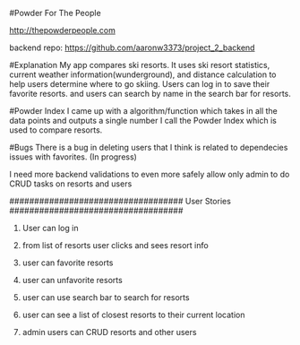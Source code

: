 
#Powder For The People

http://thepowderpeople.com

backend repo: https://github.com/aaronw3373/project_2_backend

#Explanation
My app compares ski resorts.
It uses ski resort statistics, current weather information(wunderground),
and distance calculation to help users determine where to go skiing.
Users can log in to save their favorite resorts.
and users can search by name in the search bar for resorts.

#Powder Index
I came up with a algorithm/function which takes in all the data points and outputs a single number I call the Powder Index which is used to compare resorts.

#Bugs
There is a bug in deleting users that I think is related to dependecies issues with favorites. (In progress)

I need more backend validations to even more safely allow only admin to do CRUD tasks on resorts and users


###################################
User Stories
###################################
1. User can log in

2. from list of resorts user clicks and sees resort info

3. user can favorite resorts

4. user can unfavorite resorts

4. user can use search bar to search for resorts

6. user can see a list of closest resorts to their current location

7. admin users can CRUD resorts and other users
